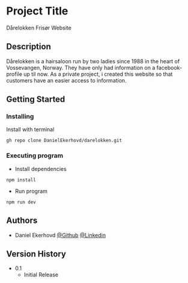 # Project Title

Dårelokken Frisør Website

## Description

Dårelokken is a hairsaloon run by two ladies since 1988 in the heart of Vossevangen, Norway.
They have only had information on a facebook-profile up til now. 
As a private project, i created this website so that customers have an easier access to information.

## Getting Started


### Installing

Install with terminal 
```
gh repo clone DanielEkerhovd/darelokken.git
```

### Executing program

* Install dependencies
```
npm install
```
* Run program
```
npm run dev
```

## Authors

* Daniel Ekerhovd
[@Github](https://github.com/DanielEkerhovd)
[@Linkedin](https://www.linkedin.com/in/daniel-ekerhovd/)

## Version History

* 0.1
    * Initial Release
